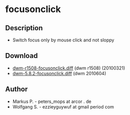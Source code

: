 # focusonclick

## Description

 * Switch focus only by mouse click and not sloppy

## Download

 * [dwm-r1508-focusonclick.diff](dwm-r1508-focusonclick.diff) (dwm r1508) (20100321)
 * [dwm-5.8.2-focusonclick.diff](dwm-5.8.2-focusonclick.diff) (dwm 2010604)

## Author

 * Markus P. - peters_mops at arcor . de
 * Wolfgang S. - ezzieyguywuf at gmail period com

